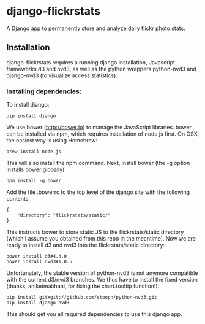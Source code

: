 # django-flickrstats

A Django app to permanently store and analyze daily flickr photo stats.

## Installation

django-flickrstats requires a running django installation, Javascript frameworks d3 and nvd3, as well as the python wrappers python-nvd3 and django-nvd3 (to visualize access statistics).

### Installing dependencies:

To install django:
```
pip install django
```

We use bower (http://bower.io) to manage the JavaScript libraries. bower can be installed via npm, which requires installation of node.js first. On OSX, the easiest way is using Homebrew:  

```
brew install node.js
```
This will also install the npm command. Next, install bower (the -g option installs bower globally)

```
npm install -g bower
```

Add the file .bowerrc to the top level of the django site with the following contents:
```
{
    "directory": "flickrstats/static/"
}
```

This instructs bower to store static JS to the flickrstats/static directory (which I assume you obtained from this repo in the meantime). Now we are ready to install d3 and nvd3 into the flickrstats/static directory:

```
bower install d3#4.4.0
bower install nvd3#1.8.5
```

Unfortunately, the stable version of python-nvd3 is not anymore compatible with the current d3/nvd3 branches. We thus have to install the fixed version (thanks, aniketmaithani, for fixing the chart.tooltip function!):

```
pip install git+git://github.com/stoopn/python-nvd3.git
pip install django-nvd3
```

This should get you all required dependencies to use this django app.
